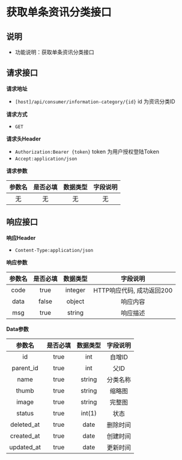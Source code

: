 # 获取单条资讯分类接口

## 说明

* 功能说明：获取单条资讯分类接口

## 请求接口

**请求地址**

* `[host]/api/consumer/information-category/{id}` id 为资讯分类ID

**请求方式**

* `GET`

**请求头Header**

* `Authorization:Bearer {token}` token 为用户授权登陆Token
* `Accept:application/json`

**请求参数**

| 参数名 | 是否必填 | 数据类型 | 字段说明 |
| :---: | :---: | :---: | :---: |
| 无 | 无 | 无 | 无 |

## 响应接口

**响应Header**

* `Content-Type:application/json`

**响应参数**

| 参数名 | 是否必填 | 数据类型 | 字段说明 |
| :---: | :---: | :---: | :---: |
| code | true | integer | HTTP响应代码, 成功返回200 |
| data | false | object | 响应内容 |
| msg | true | string | 响应描述 |

**Data参数**

| 参数名 | 是否必填 | 数据类型 | 字段说明 |
| :---: | :---: | :---: | :---: |
| id | true | int | 自增ID |
| parent\_id | true | int | 父ID |
| name | true | string | 分类名称 |
| thumb | true | string | 缩略图 |
| image | true | string | 完整图 |
| status | true | int\(1\) | 状态 |
| deleted\_at | true | date | 删除时间 |
| created\_at | true | date | 创建时间 |
| updated\_at | true | date | 更新时间 |

